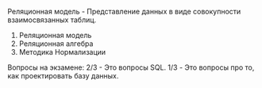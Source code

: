 Реляционная модель - Представление данных в виде совокупности взаимосвязанных таблиц.

1) Реляционная модель
2) Реляционная алгебра
3) Методика Нормализации

Вопросы на экзамене:
2/3 - Это вопросы SQL.
1/3 - Это вопросы про то, как проектировать базу данных.

